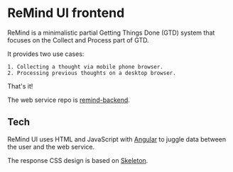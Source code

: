 ReMind UI frontend
==================

ReMind is a minimalistic partial Getting Things Done (GTD) system
that focuses on the Collect and Process part of GTD.

It provides two use cases:

	1. Collecting a thought via mobile phone browser.
	2. Processing previous thoughts on a desktop browser.

That's it!

The web service repo is [remind-backend](https://github.com/objarni/remind-backend).

Tech
----

ReMind UI uses HTML and JavaScript with [Angular](https://angularjs.org/) to juggle data between the user and the web service.

The response CSS design is based on [Skeleton](http://getskeleton.com/).


